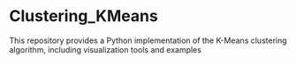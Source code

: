 # Clustering_KMeans
This repository provides a Python implementation of the K-Means clustering algorithm, including visualization tools and examples
